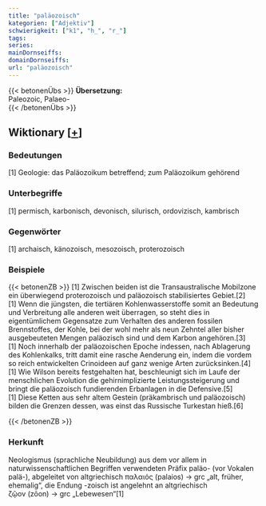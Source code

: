 ```yaml
---
title: "paläozoisch"
kategorien: ["Adjektiv"]
schwierigkeit: ["k1", "h_", "r_"]
tags:
series:
mainDornseiffs:
domainDornseiffs:
url: "paläozoisch"
---
```


{{< betonenÜbs >}}
**Übersetzung:**  
Paleozoic, Palaeo-  
{{< /betonenÜbs >}}

## Wiktionary [[+](https://de.wiktionary.org/wiki/paläozoisch)]

### Bedeutungen
[1] Geologie: das Paläozoikum betreffend; zum Paläozoikum gehörend  

### Unterbegriffe
[1] permisch, karbonisch, devonisch, silurisch, ordovizisch, kambrisch  

### Gegenwörter
[1] archaisch, känozoisch, mesozoisch, proterozoisch  

### Beispiele
{{< betonenZB >}}
[1] Zwischen beiden ist die Transaustralische Mobilzone ein überwiegend proterozoisch und paläozoisch stabilisiertes Gebiet.[2]  
[1] Wenn die jüngsten, die tertiären Kohlenwasserstoffe somit an Bedeutung und Verbreitung alle anderen weit überragen, so steht dies in eigentümlichem Gegensatze zum Verhalten des anderen fossilen Brennstoffes, der Kohle, bei der wohl mehr als neun Zehntel aller bisher ausgebeuteten Mengen paläozisch sind und dem Karbon angehören.[3]  
[1] Noch innerhalb der paläozoischen Epoche indessen, nach Ablagerung des Kohlenkalks, tritt damit eine rasche Aenderung ein, indem die vordem so reich entwickelten Crinoideen auf ganz wenige Arten zurücksinken.[4]  
[1] Wie Wilson bereits festgehalten hat, beschleunigt sich im Laufe der menschlichen Evolution die gehirnimplizierte Leistungssteigerung und bringt die paläozoisch fundierenden Erbanlagen in die Defensive.[5]  
[1] Diese Ketten aus sehr altem Gestein (präkambrisch und paläozoisch) bilden die Grenzen dessen, was einst das Russische Turkestan hieß.[6]  

{{< /betonenZB >}}
### Herkunft
Neologismus (sprachliche Neubildung) aus dem vor allem in naturwissenschaftlichen Begriffen verwendeten Präfix paläo- (vor Vokalen palä-), abgeleitet von altgriechisch παλαιός (palaios) → grc „alt, früher, ehemalig“, die Endung -zoisch ist angelehnt an altgriechisch ζῷον (zōon) → grc „Lebewesen“[1]  


